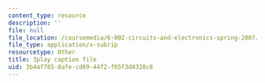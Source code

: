 ```yaml
---
content_type: resource
description: ''
file: null
file_location: /coursemedia/6-002-circuits-and-electronics-spring-2007/3b4af7858afecd6944f2f05f3d4328c8_-gRXU-O1FY4.srt
file_type: application/x-subrip
resourcetype: Other
title: 3play caption file
uid: 3b4af785-8afe-cd69-44f2-f05f3d4328c8
---
```


